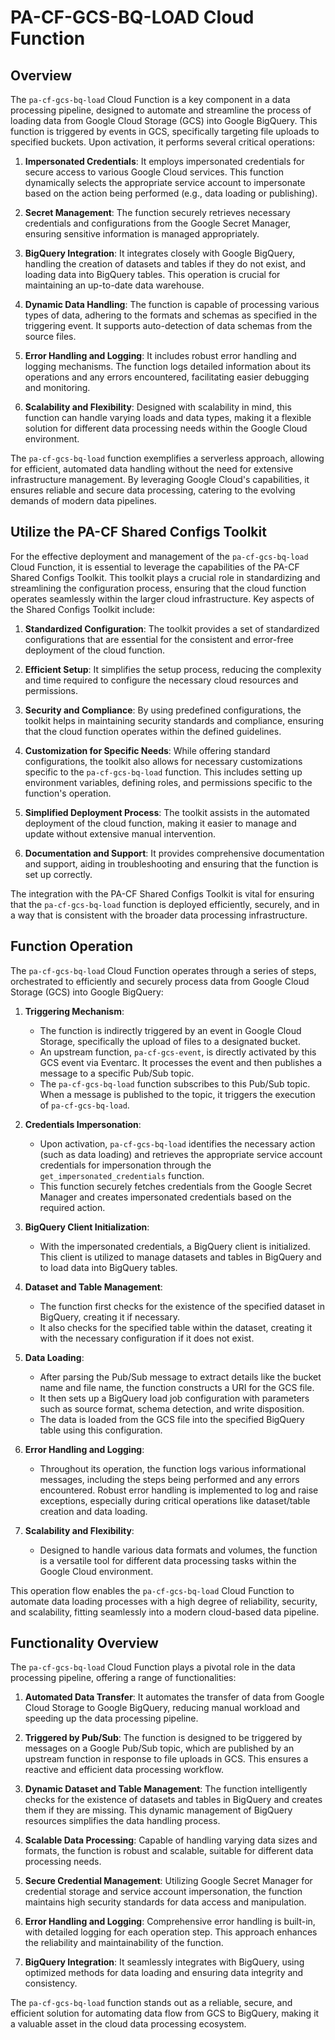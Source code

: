 # PA-CF-GCS-BQ-LOAD Cloud Function

## Overview

The `pa-cf-gcs-bq-load` Cloud Function is a key component in a data processing pipeline, designed to automate and streamline the process of loading data from Google Cloud Storage (GCS) into Google BigQuery. This function is triggered by events in GCS, specifically targeting file uploads to specified buckets. Upon activation, it performs several critical operations:

1. **Impersonated Credentials**: It employs impersonated credentials for secure access to various Google Cloud services. This function dynamically selects the appropriate service account to impersonate based on the action being performed (e.g., data loading or publishing).

2. **Secret Management**: The function securely retrieves necessary credentials and configurations from the Google Secret Manager, ensuring sensitive information is managed appropriately.

3. **BigQuery Integration**: It integrates closely with Google BigQuery, handling the creation of datasets and tables if they do not exist, and loading data into BigQuery tables. This operation is crucial for maintaining an up-to-date data warehouse.

4. **Dynamic Data Handling**: The function is capable of processing various types of data, adhering to the formats and schemas as specified in the triggering event. It supports auto-detection of data schemas from the source files.

5. **Error Handling and Logging**: It includes robust error handling and logging mechanisms. The function logs detailed information about its operations and any errors encountered, facilitating easier debugging and monitoring.

6. **Scalability and Flexibility**: Designed with scalability in mind, this function can handle varying loads and data types, making it a flexible solution for different data processing needs within the Google Cloud environment.

The `pa-cf-gcs-bq-load` function exemplifies a serverless approach, allowing for efficient, automated data handling without the need for extensive infrastructure management. By leveraging Google Cloud's capabilities, it ensures reliable and secure data processing, catering to the evolving demands of modern data pipelines.

## Utilize the PA-CF Shared Configs Toolkit

For the effective deployment and management of the `pa-cf-gcs-bq-load` Cloud Function, it is essential to leverage the capabilities of the PA-CF Shared Configs Toolkit. This toolkit plays a crucial role in standardizing and streamlining the configuration process, ensuring that the cloud function operates seamlessly within the larger cloud infrastructure. Key aspects of the Shared Configs Toolkit include:

1. **Standardized Configuration**: The toolkit provides a set of standardized configurations that are essential for the consistent and error-free deployment of the cloud function.

2. **Efficient Setup**: It simplifies the setup process, reducing the complexity and time required to configure the necessary cloud resources and permissions.

3. **Security and Compliance**: By using predefined configurations, the toolkit helps in maintaining security standards and compliance, ensuring that the cloud function operates within the defined guidelines.

4. **Customization for Specific Needs**: While offering standard configurations, the toolkit also allows for necessary customizations specific to the `pa-cf-gcs-bq-load` function. This includes setting up environment variables, defining roles, and permissions specific to the function's operation.

5. **Simplified Deployment Process**: The toolkit assists in the automated deployment of the cloud function, making it easier to manage and update without extensive manual intervention.

6. **Documentation and Support**: It provides comprehensive documentation and support, aiding in troubleshooting and ensuring that the function is set up correctly.

The integration with the PA-CF Shared Configs Toolkit is vital for ensuring that the `pa-cf-gcs-bq-load` function is deployed efficiently, securely, and in a way that is consistent with the broader data processing infrastructure.


## Function Operation

The `pa-cf-gcs-bq-load` Cloud Function operates through a series of steps, orchestrated to efficiently and securely process data from Google Cloud Storage (GCS) into Google BigQuery:

1. **Triggering Mechanism**:
   - The function is indirectly triggered by an event in Google Cloud Storage, specifically the upload of files to a designated bucket.
   - An upstream function, `pa-cf-gcs-event`, is directly activated by this GCS event via Eventarc. It processes the event and then publishes a message to a specific Pub/Sub topic.
   - The `pa-cf-gcs-bq-load` function subscribes to this Pub/Sub topic. When a message is published to the topic, it triggers the execution of `pa-cf-gcs-bq-load`.

2. **Credentials Impersonation**:
   - Upon activation, `pa-cf-gcs-bq-load` identifies the necessary action (such as data loading) and retrieves the appropriate service account credentials for impersonation through the `get_impersonated_credentials` function.
   - This function securely fetches credentials from the Google Secret Manager and creates impersonated credentials based on the required action.

3. **BigQuery Client Initialization**:
   - With the impersonated credentials, a BigQuery client is initialized. This client is utilized to manage datasets and tables in BigQuery and to load data into BigQuery tables.

4. **Dataset and Table Management**:
   - The function first checks for the existence of the specified dataset in BigQuery, creating it if necessary.
   - It also checks for the specified table within the dataset, creating it with the necessary configuration if it does not exist.

5. **Data Loading**:
   - After parsing the Pub/Sub message to extract details like the bucket name and file name, the function constructs a URI for the GCS file.
   - It then sets up a BigQuery load job configuration with parameters such as source format, schema detection, and write disposition.
   - The data is loaded from the GCS file into the specified BigQuery table using this configuration.

6. **Error Handling and Logging**:
   - Throughout its operation, the function logs various informational messages, including the steps being performed and any errors encountered. Robust error handling is implemented to log and raise exceptions, especially during critical operations like dataset/table creation and data loading.

7. **Scalability and Flexibility**:
   - Designed to handle various data formats and volumes, the function is a versatile tool for different data processing tasks within the Google Cloud environment.

This operation flow enables the `pa-cf-gcs-bq-load` Cloud Function to automate data loading processes with a high degree of reliability, security, and scalability, fitting seamlessly into a modern cloud-based data pipeline.

## Functionality Overview

The `pa-cf-gcs-bq-load` Cloud Function plays a pivotal role in the data processing pipeline, offering a range of functionalities:

1. **Automated Data Transfer**: It automates the transfer of data from Google Cloud Storage to Google BigQuery, reducing manual workload and speeding up the data processing pipeline.

2. **Triggered by Pub/Sub**: The function is designed to be triggered by messages on a Google Pub/Sub topic, which are published by an upstream function in response to file uploads in GCS. This ensures a reactive and efficient data processing workflow.

3. **Dynamic Dataset and Table Management**: The function intelligently checks for the existence of datasets and tables in BigQuery and creates them if they are missing. This dynamic management of BigQuery resources simplifies the data handling process.

4. **Scalable Data Processing**: Capable of handling varying data sizes and formats, the function is robust and scalable, suitable for different data processing needs.

5. **Secure Credential Management**: Utilizing Google Secret Manager for credential storage and service account impersonation, the function maintains high security standards for data access and manipulation.

6. **Error Handling and Logging**: Comprehensive error handling is built-in, with detailed logging for each operation step. This approach enhances the reliability and maintainability of the function.

7. **BigQuery Integration**: It seamlessly integrates with BigQuery, using optimized methods for data loading and ensuring data integrity and consistency.

The `pa-cf-gcs-bq-load` function stands out as a reliable, secure, and efficient solution for automating data flow from GCS to BigQuery, making it a valuable asset in the cloud data processing ecosystem.


